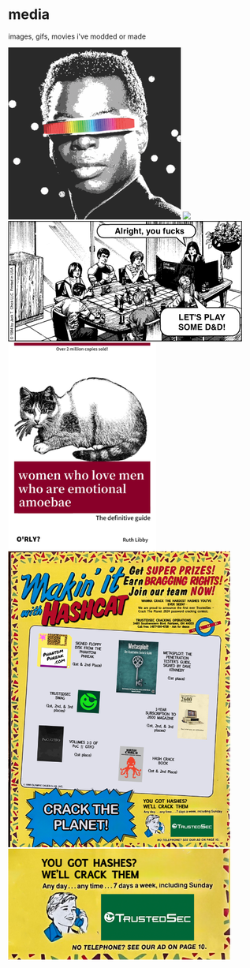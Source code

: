 # media
images, gifs, movies i've modded or made


<img src="nyxgeek-geordi1.png" width="350"/>

<img src="obey_ai_nyxgeek.gif" width="500"/>

<img src="play_dnd.gif"/>

<img src="women_who_love_men_ruth_libby.png" width="300"/>

<img src="making_it_with_hashcat_ctp24.png" width="450"/>

<img src="trustedsec_cracktheplanet2024.png" width="450"/>
